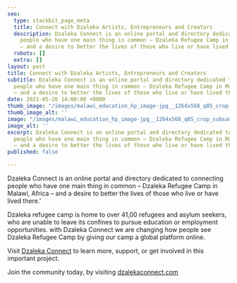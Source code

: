```yaml
---
seo:
  type: stackbit_page_meta
  title: Connect with Dzaleka Artists, Entrepreneurs and Creators
  description: Dzaleka Connect is an online portal and directory dedicated to connecting
    people who have one main thing in common – Dzaleka Refugee Camp in Malawi, Africa
    – and a desire to better the lives of those who live or have lived there.'
  robots: []
  extra: []
layout: post
title: Connect with Dzaleka Artists, Entrepreneurs and Creators
subtitle: Dzaleka Connect is an online portal and directory dedicated to connecting
  people who have one main thing in common – Dzaleka Refugee Camp in Malawi, Africa
  – and a desire to better the lives of those who live or have lived there.'
date: 2021-05-26 14:00:00 +0000
thumb_image: "/images/malawi_education_hp_image-jpg__1264x568_q85_crop_subsampling-2.jpg"
thumb_image_alt: ''
image: "/images/malawi_education_hp_image-jpg__1264x568_q85_crop_subsampling-2.jpg"
image_alt: ''
excerpt: Dzaleka Connect is an online portal and directory dedicated to connecting
  people who have one main thing in common – Dzaleka Refugee Camp in Malawi, Africa
  – and a desire to better the lives of those who live or have lived there.'
published: false

---
```

Dzaleka Connect is an online portal and directory dedicated to connecting people who have one main thing in common – Dzaleka Refugee Camp in Malawi, Africa – and a desire to better the lives of those who live or have lived there.'

Dzaleka refugee camp is home to over 41,00 refugees and asylum seekers, who are unable to leave its confines to pursue education or employment opportunities. with Dzaleka Connect we are changing how people see Dzaleka Refugee Camp by giving our camp a global platform online.

Visit [Dzaleka Connect](https://dzalekaconnect.com/) to learn more, support, or get involved in this important project.

Join the community today, by visiting [dzalekaconnect.com](http://my.dzalekaconnect.com/)